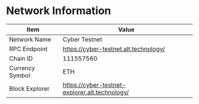 # Network Information

| Item            | Value                                          |
| --------------- | ---------------------------------------------- |
| Network Name    | Cyber Testnet                                  |
| RPC Endpoint    | https://cyber-testnet.alt.technology/          |
| Chain ID        | 111557560                                      |
| Currency Symbol | ETH                                            |
| Block Explorer  | https://cyber-testnet-explorer.alt.technology/ |


